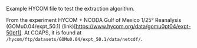 Example HYCOM file to test the extraction algorithm.

From the experiment HYCOM + NCODA Gulf of Mexico 1/25° Reanalysis (GOMu0.04/expt_50.1) (link)[https://www.hycom.org/data/gomu0pt04/expt-50pt1]. At COAPS, it is found at `/hycom/ftp/datasets/GOMu0.04/expt_50.1/data/netcdf/`.
